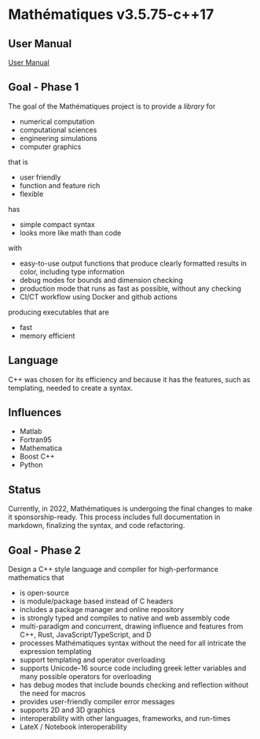 

# Mathématiques v3.5.75-c++17


## User Manual

[User Manual](doc/README.md)



## Goal - Phase 1

The goal of the Mathématiques project is to provide a _library_ for 
* numerical computation
* computational sciences
* engineering simulations
* computer graphics

that is
* user friendly
* function and feature rich
* flexible

has 
* simple compact syntax
* looks more like math than code

with
* easy-to-use output functions that produce clearly formatted results in color, including type information
* debug modes for bounds and dimension checking
* production mode that runs as fast as possible, without any checking
* CI/CT workflow using Docker and github actions

producing executables that are
* fast
* memory efficient

## Language

C++ was chosen for its efficiency and because it has the features, such as templating, needed to create a syntax.

## Influences

* Matlab
* Fortran95
* Mathematica
* Boost C++
* Python

## Status

Currently, in 2022, Mathématiques is undergoing the final changes to make it sponsorship-ready.  This process includes full documentation in markdown, finalizing the syntax, and code refactoring.

## Goal - Phase 2

Design a C++ style language and compiler for high-performance mathematics that

* is open-source
* is module/package based instead of C headers
* includes a package manager and online repository
* is strongly typed and compiles to native and web assembly code
* multi-paradigm and concurrent, drawing influence and features from C++, Rust, JavaScript/TypeScript, and D
* processes Mathématiques syntax without the need for all intricate the expression templating
* support templating and operator overloading
* supports Unicode-16 source code including greek letter variables and many possible operators for overloading
* has debug modes that include bounds checking and reflection without the need for macros
* provides user-friendly compiler error messages
* supports 2D and 3D graphics
* interoperability with other languages, frameworks, and run-times
* LateX / Notebook interoperability

